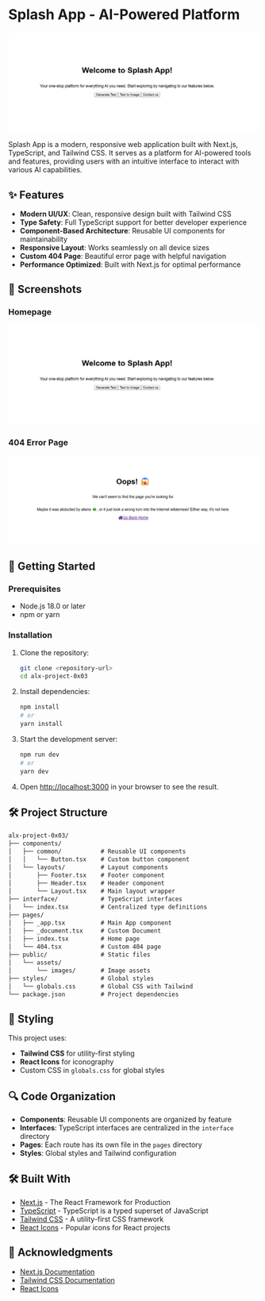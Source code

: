 # Splash App - AI-Powered Platform

![Splash App Homepage](/alx-project-0x03/public/assets/images/home.png)

Splash App is a modern, responsive web application built with Next.js, TypeScript, and Tailwind CSS. It serves as a platform for AI-powered tools and features, providing users with an intuitive interface to interact with various AI capabilities.

## ✨ Features

- **Modern UI/UX**: Clean, responsive design built with Tailwind CSS
- **Type Safety**: Full TypeScript support for better developer experience
- **Component-Based Architecture**: Reusable UI components for maintainability
- **Responsive Layout**: Works seamlessly on all device sizes
- **Custom 404 Page**: Beautiful error page with helpful navigation
- **Performance Optimized**: Built with Next.js for optimal performance

## 📱 Screenshots

### Homepage
![Splash App Homepage](/alx-project-0x03/public/assets/images/home.png)

### 404 Error Page
![404 Error Page](/alx-project-0x03/public/assets/images/error.png)

## 🚀 Getting Started

### Prerequisites

- Node.js 18.0 or later
- npm or yarn

### Installation

1. Clone the repository:
   ```bash
   git clone <repository-url>
   cd alx-project-0x03
   ```

2. Install dependencies:
   ```bash
   npm install
   # or
   yarn install
   ```

3. Start the development server:
   ```bash
   npm run dev
   # or
   yarn dev
   ```

4. Open [http://localhost:3000](http://localhost:3000) in your browser to see the result.

## 🛠️ Project Structure

```
alx-project-0x03/
├── components/
│   ├── common/           # Reusable UI components
│   │   └── Button.tsx    # Custom button component
│   └── layouts/          # Layout components
│       ├── Footer.tsx    # Footer component
│       ├── Header.tsx    # Header component
│       └── Layout.tsx    # Main layout wrapper
├── interface/            # TypeScript interfaces
│   └── index.tsx         # Centralized type definitions
├── pages/
│   ├── _app.tsx          # Main App component
│   ├── _document.tsx     # Custom Document
│   ├── index.tsx         # Home page
│   └── 404.tsx           # Custom 404 page
├── public/               # Static files
│   └── assets/
│       └── images/       # Image assets
├── styles/               # Global styles
│   └── globals.css       # Global CSS with Tailwind
└── package.json          # Project dependencies
```

## 🎨 Styling

This project uses:
- **Tailwind CSS** for utility-first styling
- **React Icons** for iconography
- Custom CSS in `globals.css` for global styles

## 🔍 Code Organization

- **Components**: Reusable UI components are organized by feature
- **Interfaces**: TypeScript interfaces are centralized in the `interface` directory
- **Pages**: Each route has its own file in the `pages` directory
- **Styles**: Global styles and Tailwind configuration

## 🛠 Built With

- [Next.js](https://nextjs.org/) - The React Framework for Production
- [TypeScript](https://www.typescriptlang.org/) - TypeScript is a typed superset of JavaScript
- [Tailwind CSS](https://tailwindcss.com/) - A utility-first CSS framework
- [React Icons](https://react-icons.github.io/react-icons/) - Popular icons for React projects

## 🙏 Acknowledgments

- [Next.js Documentation](https://nextjs.org/docs)
- [Tailwind CSS Documentation](https://tailwindcss.com/docs)
- [React Icons](https://react-icons.github.io/react-icons/)
